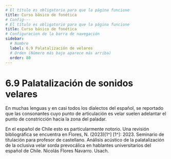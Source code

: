 ```yaml
---
# El título es obligatorio para que la página funcione
title: Curso básico de fonética
# Config---
# El título es obligatorio para que la página funcione
title: Curso básico de fonética
# Configuracion de la barra de navegación
sidebar:
  # Nombre
  label: 6.9 Palatalización de velares
  # Orden (Número más bajo aparece más arriba)
  order: 80
---
```

# 6.9 Palatalización de sonidos velares

En muchas lenguas y en casi todos los dialectos del español, se reportado que las consonantes cuyo punto de articulación es velar suelen adelantar el punto de constricción hacia la zona del paladar.

En el español de Chile esto es particularmente notorio. Una revisión bibliográfica se encuentra en Flores, N. (2023)[1^]
[1^]: 2023. Seminario de titulación para profesor de castellano. Análisis acústico de la palatalización de la oclusiva velar sorda prevocálica en hablantes universitarios del español de Chile. Nicolás Flores Navarro. Usach.

